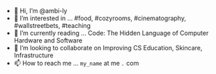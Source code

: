 - 👋 Hi, I’m @ambi-ly
- 👀 I’m interested in ... #food, #cozyrooms, #cinematography, #wallstreetbets, #teaching 
- 🌱 I’m currently reading ... Code: The Hidden Language of Computer Hardware and Software
- 💞️ I’m looking to collaborate on Improving CS Education, Skincare, Infrastructure
- 📫 How to reach me ... `my_name` at me *`.`* com

<!---
ambi-ly/ambi-ly is a ✨ special ✨ repository because its `README.md` (this file) appears on your GitHub profile.
You can click the Preview link to take a look at your changes.
--->
